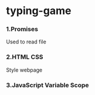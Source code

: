 # typing-game

### 1.Promises 
Used to read file

### 2.HTML CSS
Style webpage

### 3.JavaScript Variable Scope
